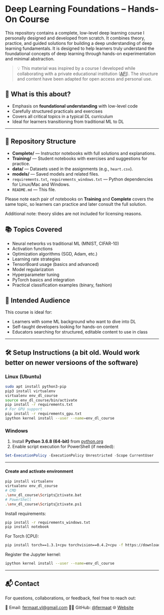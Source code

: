 # Deep Learning Foundations – Hands-On Course

This repository contains a complete, low-level deep learning course I personally designed and developed from scratch. It combines theory, practice, and guided solutions for building a deep understanding of deep learning fundamentals. It is designed to help learners truly understand the foundational concepts of deep learning through hands-on experimentation and minimal abstraction.


> 💡 This material was inspired by a course I developed while collaborating with a private educational institution ([AFI](https://www.afiglobaleducation.com)). The structure and content have been adapted for open access and personal use.


## 🚀 What is this about?

- Emphasis on **foundational understanding** with low-level code
- Carefully structured practicals and exercises
- Covers all critical topics in a typical DL curriculum
- Ideal for learners transitioning from traditional ML to DL

---

## 📁 Repository Structure

- **Complete/** — Instructor notebooks with full solutions and explanations.
- **Training/** — Student notebooks with exercises and suggestions for practice.
- **data/** — Datasets used in the assignments (e.g., `heart.csv`).
- **models/** — Saved models and related files.
- `requirements.txt`, `requirements_windows.txt` — Python dependencies for Linux/Mac and Windows.
- `README.md` — This file.

Please note each pair of notebooks on **Training** and **Complete** covers the same topic, so learners can practice and later consult the full solution. 

Additional note: theory slides are not included for licensing reasons.

## 📚 Topics Covered

- Neural networks vs traditional ML (MNIST, CIFAR-10)
- Activation functions
- Optimization algorithms (SGD, Adam, etc.)
- Learning rate strategies
- TensorBoard usage (basics and advanced)
- Model regularization
- Hyperparameter tuning
- PyTorch basics and integration
- Practical classification examples (binary, fashion)

## 🧠 Intended Audience

This course is ideal for:
- Learners with some ML background who want to dive into DL
- Self-taught developers looking for hands-on content
- Educators searching for structured, editable content to use in class

---

## 🛠️ Setup Instructions (a bit old. Would work better on newer versioons of the software)

### Linux (Ubuntu)
```bash
sudo apt install python3-pip
pip3 install virtualenv
virtualenv env_dl_course
source env_dl_course/bin/activate
pip install -r requirements.txt
# For GPU support
pip install -r requirements_gpu.txt
ipython kernel install --user --name=env_dl_course
```

### Windows

1. Install **Python 3.6.8 (64-bit)** from [python.org](https://www.python.org/downloads/windows/)
2. Enable script execution for PowerShell (if needed):
```powershell
Set-ExecutionPolicy -ExecutionPolicy Unrestricted -Scope CurrentUser
```

---

#### Create and activate environment

```bash
pip install virtualenv
virtualenv env_dl_course
# CMD
.\env_dl_course\Scriptsctivate.bat
# PowerShell
.\env_dl_course\Scriptsctivate.ps1
```

Install requirements:
```bash
pip install -r requirements_windows.txt
pip install notebook
```

For Torch (CPU):
```bash
pip install torch==1.3.1+cpu torchvision==0.4.2+cpu -f https://download.pytorch.org/whl/torch_stable.html
```

Register the Jupyter kernel:
```bash
ipython kernel install --user --name=env_dl_course
```
---

## 📬 Contact

For questions, collaborations, or feedback, feel free to reach out:

📧 Email: fermaat.vl@gmail.com
🧑‍💻 GitHub: [@fermaat](https://github.com/fermaat)
🌐 [Website](https://fermaat.github.io)


